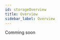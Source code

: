 ```yaml
---
id: storageOverview
title: Overview
sidebar_label: Overview
---
```


Comming soon

<!--
[Decentralized Storage Market, DSM](DSM.md) is an application layer protocol of Crust Network. With DSM, nodes can serve as storage merchants to obtain storage market income; and storage users can use decentralized storage services.

## Roles

- Merchants: Refer to [merchant guide](merchantGuidance.md) to get more information about DSM
- Storage Users: Refer to [storage user guide](storageUserGuide.md) to use the storage functions of Crust Network
- Developers: Refer to [build guide](build-getting-started.md) to build applications based on Crust Network

## References

- [Crust Apps IPFS](https://apps.crust.network/#/storage)
- [Crust Explorer](https://splorer.crust.network)
- [Decentralied Storage Market](DSM.md)
-->
